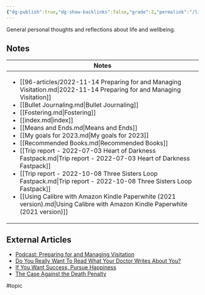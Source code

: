 ```yaml
---
{"dg-publish":true,"dg-show-backlinks":false,"grade":2,"permalink":"/life/","dgShowBacklinks":false,"dgPassFrontmatter":true}
---
```



General personal thoughts and reflections about life and wellbeing.

## Notes

| Notes                                                                                                                                                                                                                                                                                                                                                                                                                                                                                                                                                                                                                                                                                                                                                                                                               |
| ------------------------------------------------------------------------------------------------------------------------------------------------------------------------------------------------------------------------------------------------------------------------------------------------------------------------------------------------------------------------------------------------------------------------------------------------------------------------------------------------------------------------------------------------------------------------------------------------------------------------------------------------------------------------------------------------------------------------------------------------------------------------------------------------------------------- |
| <ul><li>[[96-articles/2022-11-14 Preparing for and Managing Visitation.md\\|2022-11-14 Preparing for and Managing Visitation]]</li><li>[[Bullet Journaling.md\\|Bullet Journaling]]</li><li>[[Fostering.md\\|Fostering]]</li><li>[[index.md\\|index]]</li><li>[[Means and Ends.md\\|Means and Ends]]</li><li>[[My goals for 2023.md\\|My goals for 2023]]</li><li>[[Recommended Books.md\\|Recommended Books]]</li><li>[[Trip report - 2022-07-03 Heart of Darkness Fastpack.md\\|Trip report - 2022-07-03 Heart of Darkness Fastpack]]</li><li>[[Trip report - 2022-10-08 Three Sisters Loop Fastpack.md\\|Trip report - 2022-10-08 Three Sisters Loop Fastpack]]</li><li>[[Using Calibre with Amazon Kindle Paperwhite (2021 version).md\\|Using Calibre with Amazon Kindle Paperwhite (2021 version)]]</li></ul> |


## External Articles

- [Podcast: Preparing for and Managing Visitation](https://www.youtube.com/watch?v=N6x83KQ1Tmo)
- [Do You Really Want To Read What Your Doctor Writes About You?](https://www.theatlantic.com/health/archive/2022/11/doctor-patient-medical-notes-health-info-awareness/672123/?utm_source=feed)
- [If You Want Success, Pursue Happiness](https://www.theatlantic.com/family/archive/2022/10/prioritizing-happiness-before-success/671714/?utm_source=feed)
- [The Case Against the Death Penalty](https://www.theatlantic.com/newsletters/archive/2022/10/the-case-against-the-death-penalty/671716/?utm_source=feed)


#topic 